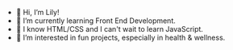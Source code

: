 - 👋 Hi, I’m Lily!
- 🌱 I’m currently learning Front End Development.  
- 👀 I know HTML/CSS and I can't wait to learn JavaScript.
- 💞️ I’m interested in fun projects, especially in health & wellness. 


<!---
happygolily/happygolily is a ✨ special ✨ repository because its `README.md` (this file) appears on your GitHub profile.
You can click the Preview link to take a look at your changes.
--->

<!---
- 👀 I’m interested in ... 
- 📫 How to reach me ...
- 💞️ I’m looking to collaborate on ...
- 💞️ I’m interested in ...
--->

